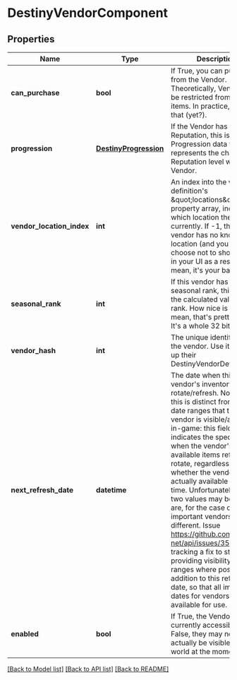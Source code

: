 # DestinyVendorComponent

## Properties
Name | Type | Description | Notes
------------ | ------------- | ------------- | -------------
**can_purchase** | **bool** | If True, you can purchase from the Vendor.  Theoretically, Vendors can be restricted from selling items. In practice, none do that (yet?). | [optional] 
**progression** | [**DestinyProgression**](DestinyProgression.md) | If the Vendor has a related Reputation, this is the Progression data that represents the character&#39;s Reputation level with this Vendor. | [optional] 
**vendor_location_index** | **int** | An index into the vendor definition&#39;s \&quot;locations\&quot; property array, indicating which location they are at currently. If -1, then the vendor has no known location (and you may choose not to show them in your UI as a result. I mean, it&#39;s your bag honey) | [optional] 
**seasonal_rank** | **int** | If this vendor has a seasonal rank, this will be the calculated value of that rank. How nice is that? I mean, that&#39;s pretty sweeet. It&#39;s a whole 32 bit integer. | [optional] 
**vendor_hash** | **int** | The unique identifier for the vendor. Use it to look up their DestinyVendorDefinition. | [optional] 
**next_refresh_date** | **datetime** | The date when this vendor&#39;s inventory will next rotate/refresh.  Note that this is distinct from the date ranges that the vendor is visible/available in-game: this field indicates the specific time when the vendor&#39;s available items refresh and rotate, regardless of whether the vendor is actually available at that time. Unfortunately, these two values may be (and are, for the case of important vendors like Xur) different.  Issue https://github.com/Bungie-net/api/issues/353 is tracking a fix to start providing visibility date ranges where possible in addition to this refresh date, so that all important dates for vendors are available for use. | [optional] 
**enabled** | **bool** | If True, the Vendor is currently accessible.   If False, they may not actually be visible in the world at the moment. | [optional] 

[[Back to Model list]](../README.md#documentation-for-models) [[Back to API list]](../README.md#documentation-for-api-endpoints) [[Back to README]](../README.md)


